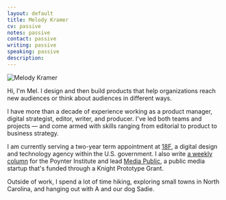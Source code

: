 ```yaml
---
layout: default
title: Melody Kramer
cv: passive
notes: passive
contact: passive
writing: passive
speaking: passive
description:
---
```


<div class="row marketing">
	<div class="col-sm-4">
	<img  class="img-circle avatar" alt="Melody Kramer" src="img/headshot.jpg">
	</div>
	<div itemscope itemtype="http://data-vocabulary.org/Person" class="col-sm-8">
	<p class="lead" markdown="1">Hi, I'm <span itemprop="name">Mel</span>. I design and then build products that help organizations reach new audiences or think about audiences in different ways.</p>
	<p>I have more than a decade of experience working as a product manager, digital strategist, editor, writer, and producer. I've led both teams and projects — and come armed with skills ranging from editorial to product to business strategy. 
	<p>I am currently serving a two-year term appointment at <a href="https://18f.gsa.gov/">18F</a>, a digital design and technology agency within the U.S. government. I also write <a href="http://www.poynter.org/author/melody-kramer/">a weekly column</a> for the Poynter Institute and lead <a href="http://www.mediapublic.io">Media Public</a>, a public media startup that's funded through a Knight Prototype Grant.</p>
	<p>Outside of work, I spend a lot of time hiking, exploring small towns in North Carolina, and hanging out with A and our dog Sadie.</p>
	</div>
</div>
